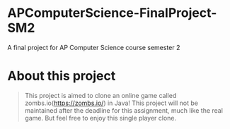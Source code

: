# APComputerScience-FinalProject-SM2
A final project for AP Computer Science course semester 2

# About this project
> This project is aimed to clone an online game called zombs.io(https://zombs.io/) in Java!
> This project will not be maintained after the deadline for this assignment, much like the real game. But feel free to enjoy this single player clone.